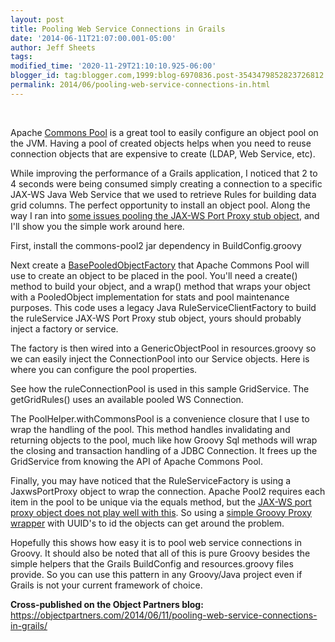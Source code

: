 ```yaml
---
layout: post
title: Pooling Web Service Connections in Grails
date: '2014-06-11T21:07:00.001-05:00'
author: Jeff Sheets
tags:
modified_time: '2020-11-29T21:10:10.925-06:00'
blogger_id: tag:blogger.com,1999:blog-6970836.post-3543479852823726812
permalink: 2014/06/pooling-web-service-connections-in.html
---
```


<p>&nbsp;</p><p>Apache <a
      href="http://commons.apache.org/proper/commons-pool/">Commons Pool</a> is a great
      tool to easily configure an object pool on the JVM. Having a pool of created objects helps
      when you need to reuse connection objects that are expensive to create (LDAP, Web Service,
      etc).</p>
      <p>While improving the performance of a Grails application, I noticed that 2 to 4
      seconds were being consumed simply creating a connection to a specific JAX-WS Java Web Service
      that we used to retrieve Rules for building data grid columns. The perfect opportunity to
      install an object pool. Along the way I ran into <a
      href="http://stackoverflow.com/questions/22824889/apache-pool-cant-return-object-in-spring-controller-service">some
      issues pooling the JAX-WS Port Proxy stub object</a>, and I'll show you the simple work
      around here.</p>
      <p>First, install the commons-pool2 jar dependency in BuildConfig.groovy<br
      /><script
      src="https://gist.github.com/jeffsheets/f049f463ba53a7c3f768.js?file=BuildConfig.groovy"></script></p>
      <p>Next create a <a
      href="https://commons.apache.org/proper/commons-pool/apidocs/index.html?org/apache/commons/pool2/BasePooledObjectFactory.html">BasePooledObjectFactory</a>
      that Apache Commons Pool will use to create an object to be placed in the pool. You'll need a
      create() method to build your object, and a wrap() method that wraps your object with a
      PooledObject implementation for stats and pool maintenance purposes. This code uses a legacy
      Java RuleServiceClientFactory to build the ruleService JAX-WS Port Proxy stub object, yours
      should probably inject a factory or service.<br /><script
      src="https://gist.github.com/jeffsheets/f049f463ba53a7c3f768.js?file=RuleServiceFactory.groovy"></script></p>
      <p>The factory is then wired into a GenericObjectPool in resources.groovy so we can
      easily inject the ConnectionPool into our Service objects. Here is where you can configure the
      pool properties.<br /><script
      src="https://gist.github.com/jeffsheets/f049f463ba53a7c3f768.js?file=resources.groovy"></script></p>
      <p>See how the ruleConnectionPool is used in this sample GridService. The getGridRules()
      uses an available pooled WS Connection.<br /><script
      src="https://gist.github.com/jeffsheets/f049f463ba53a7c3f768.js?file=GridService.groovy"></script></p>
      <p>The PoolHelper.withCommonsPool is a convenience closure that I use to wrap the
      handling of the pool. This method handles invalidating and returning objects to the pool, much
      like how Groovy Sql methods will wrap the closing and transaction handling of a JDBC
      Connection. It frees up the GridService from knowing the API of Apache Commons Pool.<br
      /><script
      src="https://gist.github.com/jeffsheets/f049f463ba53a7c3f768.js?file=APoolHelper.groovy"></script></p>
      <p>Finally, you may have noticed that the RuleServiceFactory is using a JaxwsPortProxy
      object to wrap the connection. Apache Pool2 requires each item in the pool to be unique via
      the equals method, but the <a
      href="http://stackoverflow.com/questions/22824889/apache-pool-cant-return-object-in-spring-controller-service">JAX-WS
      port proxy object does not play well with this</a>. So using a <a
      href="http://groovy.codehaus.org/api/groovy/util/Proxy.html">simple Groovy Proxy
      wrapper</a> with UUID's to id the objects can get around the problem.<br
      /><script
      src="https://gist.github.com/jeffsheets/f049f463ba53a7c3f768.js?file=JaxwsPortProxy.groovy"></script></p>
      <p>Hopefully this shows how easy it is to pool web service connections in Groovy. It
      should also be noted that all of this is pure Groovy besides the simple helpers that the
      Grails BuildConfig and resources.groovy files provide. So you can use this pattern in any
      Groovy/Java project even if Grails is not your current framework of
      choice.</p><p><b>Cross-published on the Object Partners blog:
      </b><a
      href="https://objectpartners.com/2014/06/11/pooling-web-service-connections-in-grails/">https://objectpartners.com/2014/06/11/pooling-web-service-connections-in-grails/</a>
      <br /></p>